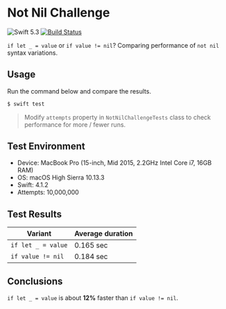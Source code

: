 # Not Nil Challenge

![Swift 5.3](https://img.shields.io/badge/Swift-5.3-orange.svg)
[![Build Status](https://travis-ci.com/albinekcom/NotNilChallenge.svg?branch=master)](https://travis-ci.com/albinekcom/NotNilChallenge)

`if let _ = value` or `if value != nil`? Comparing performance of `not nil` syntax variations.


## Usage

Run the command below and compare the results.

```bash
$ swift test
```

> Modify `attempts` property in `NotNilChallengeTests` class to check performance for more / fewer runs.


## Test Environment

- Device: MacBook Pro (15-inch, Mid 2015, 2.2GHz Intel Core i7, 16GB RAM)
- OS: macOS High Sierra 10.13.3
- Swift: 4.1.2
- Attempts: 10,000,000


## Test Results

| Variant            | Average duration |
|--------------------|------------------|
| `if let _ = value` | 0.165 sec        |
| `if value != nil`  | 0.184 sec        |


## Conclusions

`if let _ = value` is about **12%** faster than `if value != nil`.
